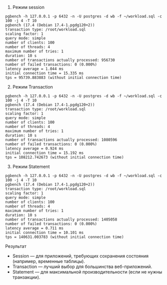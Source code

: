 1. Режим session

```text
pgbench -h 127.0.0.1 -p 6432 -n -U postgres -d wb -f ~/workload.sql -c 100 -j 4 -T 10
pgbench (17.4 (Debian 17.4-1.pgdg120+2))
transaction type: /root/workload.sql
scaling factor: 1
query mode: simple
number of clients: 100
number of threads: 4
maximum number of tries: 1
duration: 10 s
number of transactions actually processed: 956730
number of failed transactions: 0 (0.000%)
latency average = 1.044 ms
initial connection time = 15.335 ms
tps = 95739.883883 (without initial connection time)
```
2. Режим Transaction

```text
pgbench -h 127.0.0.1 -p 6432 -n -U postgres -d wb -f ~/workload.sql -c 100 -j 4 -T 10
pgbench (17.4 (Debian 17.4-1.pgdg120+2))
transaction type: /root/workload.sql
scaling factor: 1
query mode: simple
number of clients: 100
number of threads: 4
maximum number of tries: 1
duration: 10 s
number of transactions actually processed: 1080596
number of failed transactions: 0 (0.000%)
latency average = 0.924 ms
initial connection time = 15.192 ms
tps = 108212.742673 (without initial connection time)
```

3. Режим Statement

```text
pgbench -h 127.0.0.1 -p 6432 -n -U postgres -d wb -f ~/workload.sql -c 100 -j 4 -T 10
pgbench (17.4 (Debian 17.4-1.pgdg120+2))
transaction type: /root/workload.sql
scaling factor: 1
query mode: simple
number of clients: 100
number of threads: 4
maximum number of tries: 1
duration: 10 s
number of transactions actually processed: 1405058
number of failed transactions: 0 (0.000%)
latency average = 0.711 ms
initial connection time = 10.101 ms
tps = 140631.003783 (without initial connection time)
```

Результат
- Session — для приложений, требующих сохранения состояния (например, временные таблицы).
- Transaction — лучший выбор для большинства веб-приложений.
- Statement — для максимальной производительности (если не нужны транзакции).